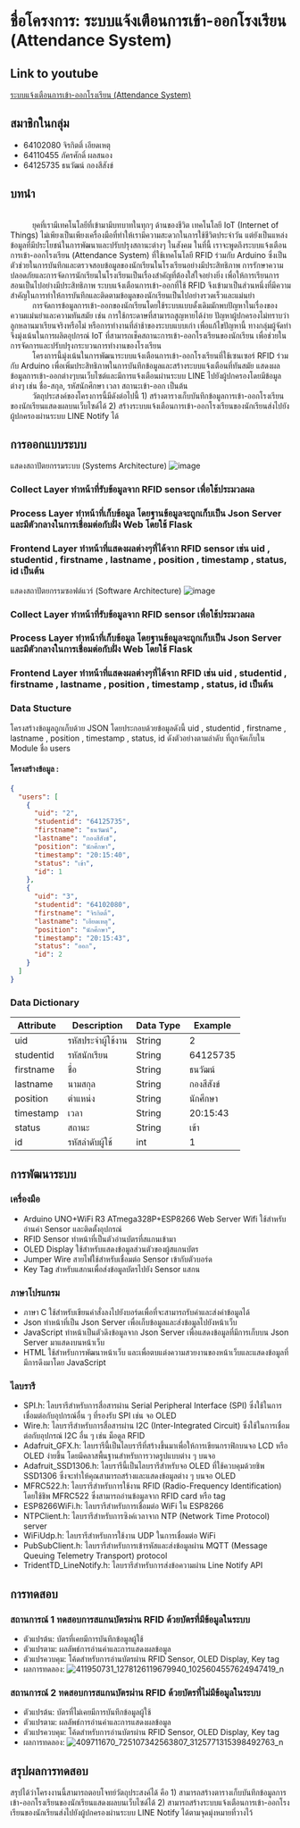 # ชื่อโครงการ: ระบบแจ้งเตือนการเข้า-ออกโรงเรียน (Attendance System)
## Link to youtube
[ระบบแจ้งเตือนการเข้า-ออกโรงเรียน (Attendance System)](https://youtu.be/BAh69DkOwuc?si=MIl8_Ys98mKSaYL-)
## สมาชิกในกลุ่ม
- 64102080 จิรกิตติ์ เอียดเหตุ 
- 64110455 ภัครศักดิ์ ผลสนอง 
- 64125735 ธนวัฒน์ กองสีสังข์
## บทนำ
<br>&nbsp;&nbsp;&nbsp;&nbsp;&nbsp;&nbsp;&nbsp;&nbsp;&nbsp;&nbsp;ยุคที่เรามีเทคโนโลยีที่เข้ามามีบทบาทในทุกๆ ด้านของชีวิต เทคโนโลยี IoT (Internet of Things) ไม่เพียงเป็นเพียงเครื่องมือที่ทำให้เรามีความสะดวกในการใช้ชีวิตประจำวัน แต่ยังเป็นแหล่งข้อมูลที่มีประโยชน์ในการพัฒนาและปรับปรุงสถานะต่างๆ ในสังคม ในที่นี้ เราจะพูดถึงระบบแจ้งเตือนการเข้า-ออกโรงเรียน (Attendance System) ที่ใช้เทคโนโลยี RFID ร่วมกับ Arduino ซึ่งเป็นตัวช่วยในการบันทึกและตรวจสอบข้อมูลของนักเรียนในโรงเรียนอย่างมีประสิทธิภาพ การรักษาความปลอดภัยและการจัดการนักเรียนในโรงเรียนเป็นเรื่องสำคัญที่ต้องใส่ใจอย่างยิ่ง เพื่อให้การเรียนการสอนเป็นไปอย่างมีประสิทธิภาพ ระบบแจ้งเตือนการเข้า-ออกที่ใช้ RFID จึงเข้ามาเป็นส่วนหนึ่งที่มีความสำคัญในการทำให้การบันทึกและติดตามข้อมูลของนักเรียนเป็นไปอย่างรวดเร็วและแม่นยำ
<br>&nbsp;&nbsp;&nbsp;&nbsp;&nbsp;&nbsp;&nbsp;&nbsp;&nbsp;&nbsp;การจัดการข้อมูลการเข้า-ออกของนักเรียนโดยใช้ระบบแบบดั้งเดิมมักพบปัญหาในเรื่องของความแม่นยำและความทันสมัย เช่น การใช้กระดาษที่สามารถสูญหายได้ง่าย ปัญหาผู้ปกครองไม่ทราบว่าลูกหลานมาเรียนจริงหรือไม่ หรือการทำงานที่ล่าช้าของระบบแบบเก่า เพื่อแก้ไขปัญหานี้ ทางกลุ่มผู้จัดทำจึงมุ่งเน้นในการผลิตอุปกรณ์ IoT ที่สามารถเช็คสถานะการเข้า-ออกโรงเรียนของนักเรียน เพื่อช่วยในการจัดการและปรับปรุงกระบวนการทำงานของโรงเรียน
<br>&nbsp;&nbsp;&nbsp;&nbsp;&nbsp;&nbsp;&nbsp;&nbsp;&nbsp;&nbsp;โครงการนี้มุ่งเน้นในการพัฒนาระบบแจ้งเตือนการเข้า-ออกโรงเรียนที่ใช้เซนเซอร์ RFID ร่วมกับ Arduino เพื่อเพิ่มประสิทธิภาพในการบันทึกข้อมูลและสร้างระบบแจ้งเตือนที่ทันสมัย แสดงผลข้อมูลการเข้า-ออกต่างๆบนเว็บไซต์และมีการแจ้งเตือนผ่านระบบ LINE ไปยังผู้ปกครองโดยมีข้อมูลต่างๆ เช่น ชื่อ-สกุล, รหัสนักศึกษา เวลา สถานะเข้า-ออก เป็นต้น
<br>&nbsp;&nbsp;&nbsp;&nbsp;&nbsp;&nbsp;&nbsp;&nbsp;&nbsp;&nbsp;วัตถุประสงค์ของโครงการนี้มีดังต่อไปนี้ 1) สร้างตารางเก็บบันทึกข้อมูลการเข้า-ออกโรงเรียนของนักเรียนแสดงผลบนเว็บไซด์ได้ 2) สร้างระบบแจ้งเตือนการเข้า-ออกโรงเรียนของนักเรียนส่งไปยังผู้ปกครองผ่านระบบ LINE Notify ได้
## การออกแบบระบบ

แสดงสถาปัตยกรรมระบบ (Systems Architecture)
![image](https://github.com/TOEYJIRAKIT/IOT-MiniProject/assets/110581279/b21fff0b-52df-42eb-b967-e8df4bcfc9d8)

### Collect Layer ทำหน้าที่รับข้อมูลจาก RFID sensor เพื่อใช้ประมวลผล
### Process Layer ทำหน้าที่เก็บข้อมูล โดยฐานข้อมูลจะถูกเก็บเป็น Json Server และมีตัวกลางในการเชื่อมต่อกับฝั่ง Web โดยใช้ Flask
### Frontend Layer ทำหน้าที่แสดงผลต่างๆที่ได้จาก RFID sensor เช่น uid , studentid , firstname , lastname , position , timestamp , status, id เป็นต้น

แสดงสถาปัตยกรรมซอฟต์แวร์ (Software Architecture)
![image](https://github.com/TOEYJIRAKIT/IOT-MiniProject/assets/110581279/27c4a44d-e4de-4dcf-af2b-b90ca1ab6e14)

### Collect Layer ทำหน้าที่รับข้อมูลจาก RFID sensor เพื่อใช้ประมวลผล
### Process Layer ทำหน้าที่เก็บข้อมูล โดยฐานข้อมูลจะถูกเก็บเป็น Json Server และมีตัวกลางในการเชื่อมต่อกับฝั่ง Web โดยใช้ Flask
### Frontend Layer ทำหน้าที่แสดงผลต่างๆที่ได้จาก RFID เช่น uid , studentid , firstname , lastname , position , timestamp , status, id เป็นต้น

### Data Stucture
โครงสร้างข้อมูลถูกเก็บด้วย JSON โดยประกอบด้วยข้อมูลดังนี้ uid , studentid , firstname , lastname , position , timestamp , status, id ดังตัวอย่างตามลำดับ ที่ถูกจัดเก็บใน Module ชื่อ users 
#### โครงสร้างข้อมูล :
```json
{
  "users": [
    {
      "uid": "2",
      "studentid": "64125735",
      "firstname": "ธนวัฒน์",
      "lastname": "กองสีสังข์",
      "position": "นักศึกษา",
      "timestamp": "20:15:40",
      "status": "เข้า",
      "id": 1
    },
    {
      "uid": "3",
      "studentid": "64102080",
      "firstname": "จิรกิตติ์",
      "lastname": "เอียดเหตุ",
      "position": "นักศึกษา",
      "timestamp": "20:15:43",
      "status": "ออก",
      "id": 2
    }
  ]
}
```
### Data Dictionary
| Attribute | Description | Data Type | Example |
|--------------------|--------------------|--------------------|--------------------|
| uid  |  รหัสประจำผู้ใช้งาน  | String   | 2   |
| studentid  |รหัสนักเรียน  | String   | 64125735 |   
| firstname  | ชื่อ  | String   | ธนวัฒน์   |
| lastname  |  นามสกุล  | String   | กองสีสังข์   |
| position  |ตำแหน่ง  | String   | นักศึกษา   |
| timestamp  | เวลา  | String   | 20:15:43   |
| status  | สถานะ  | String   | เข้า   |
| id  | รหัสลำดับผู้ใช้  | int   | 1   |
## การพัฒนาระบบ
### เครื่องมือ
- Arduino UNO+WiFi R3 ATmega328P+ESP8266 Web Server Wifi ใช้สำหรับอ่านค่า Sensor และติดตั้งอุปกรณ์ 
- RFID Sensor ทำหน้าที่เป็นตัวอ่านบัตรที่สแกนเข้ามา 
- OLED Display ใช้สำหรับแสดงข้อมูลส่วนตัวของผู้สแกนบัตร
- Jumper Wire สายไฟใช้สำหรับเชื่อมต่อ Sensor เข้ากับตัวบอร์ด
- Key Tag สำหรับแสกนเพื่อส่งข้อมูลบัตรไปยัง Sensor แสกน
### ภาษาโปรแกรม 
- ภาษา C ใช้สำหรับเขียนคำสั่งลงไปยังบอร์ดเพื่อที่จะสามารถรับค่าและส่งค่าข้อมูลได้
- Json ทำหน้าที่เป็น Json Server เพื่อเก็บข้อมูลและส่งข้อมูลไปยังหน้าเว็บ 
- JavaScript ทำหน้าเป็นตัวดึงข้อมูลจาก Json Server เพื่อแสดงข้อมูลที่มีการเก็บบน Json Server มาแสดงบนหน้าเว็บ
- HTML ใช้สำหรับการพัฒนาหน้าเว็บ และเพื่อตบแต่งความสวยงานของหน้าเว็บและแสดงข้อมูลที่มีการดึงมาโดย JavaScript
### ไลบรารี
- SPI.h: ไลบรารีสำหรับการสื่อสารผ่าน Serial Peripheral Interface (SPI) ซึ่งใช้ในการเชื่อมต่อกับอุปกรณ์อื่น ๆ ที่รองรับ SPI เช่น จอ OLED
- Wire.h: ไลบรารีสำหรับการสื่อสารผ่าน I2C (Inter-Integrated Circuit) ซึ่งใช้ในการเชื่อมต่อกับอุปกรณ์ I2C อื่น ๆ เช่น ม็อดูล RFID
- Adafruit_GFX.h: ไลบรารีนี้เป็นไลบรารีที่สร้างขึ้นมาเพื่อให้การเขียนกราฟิกบนจอ LCD หรือ OLED ง่ายขึ้น โดยมีคลาสพื้นฐานสำหรับการวาดรูปแบบต่าง ๆ บนจอ
- Adafruit_SSD1306.h: ไลบรารีนี้เป็นไลบรารีสำหรับจอ OLED ที่ใช้ควบคุมด้วยชิพ SSD1306 ซึ่งจะทำให้คุณสามารถสร้างและแสดงข้อมูลต่าง ๆ บนจอ OLED
- MFRC522.h: ไลบรารีสำหรับการใช้งาน RFID (Radio-Frequency Identification) โดยใช้ชิพ MFRC522 ซึ่งสามารถอ่านข้อมูลจาก RFID card หรือ tag
- ESP8266WiFi.h: ไลบรารีสำหรับการเชื่อมต่อ WiFi ใน ESP8266
- NTPClient.h: ไลบรารีสำหรับการซิงค์เวลาจาก NTP (Network Time Protocol) server
- WiFiUdp.h: ไลบรารีสำหรับการใช้งาน UDP ในการเชื่อมต่อ WiFi
- PubSubClient.h: ไลบรารีสำหรับการเข้ารหัสและส่งข้อมูลผ่าน MQTT (Message Queuing Telemetry Transport) protocol
- TridentTD_LineNotify.h: ไลบรารีสำหรับการส่งข้อความผ่าน Line Notify API
## การทดสอบ
### สถานการณ์ 1 ทดสอบการสแกนบัตรผ่าน RFID ด้วยบัตรที่มีข้อมูลในระบบ 
- ตัวแปรต้น: บัตรที่เคยมีการบันทึกข้อมูลผู้ใช้
- ตัวแปรตาม: ผลลัพธ์การอ่านค่าและการแสดงผลข้อมูล
- ตัวแปรควบคุม: โค้ดสำหรับการอ่านบัตรผ่าน RFID Sensor, OLED Display, Key tag
- ผลการทดลอง: ![411950731_1278126119679940_1025604557624947419_n](https://github.com/TOEYJIRAKIT/IOT-MiniProject/assets/110581279/937fa408-c1ff-4490-8df2-835b1f327a6c)

### สถานการณ์ 2 ทดสอบการสแกนบัตรผ่าน RFID ด้วยบัตรที่ไม่มีข้อมูลในระบบ 
- ตัวแปรต้น: บัตรที่ไม่เคยมีการบันทึกข้อมูลผู้ใช้
- ตัวแปรตาม: ผลลัพธ์การอ่านค่าและการแสดงผลข้อมูล
- ตัวแปรควบคุม: โค้ดสำหรับการอ่านบัตรผ่าน RFID Sensor, OLED Display, Key tag
- ผลการทดลอง: ![409711670_725107342563807_3125771315398492763_n](https://github.com/TOEYJIRAKIT/IOT-MiniProject/assets/110581279/c837699d-fabb-4724-983b-86ad8e897e8e)


## สรุปผลการทดสอบ
สรุปได้ว่าโครงงานนี้สามารถตอบโจทย์วัตถุประสงค์ได้ คือ 1) สามารถสร้างตารางเก็บบันทึกข้อมูลการเข้า-ออกโรงเรียนของนักเรียนแสดงผลบนเว็บไซด์ได้ 2) สามารถสร้างระบบแจ้งเตือนการเข้า-ออกโรงเรียนของนักเรียนส่งไปยังผู้ปกครองผ่านระบบ LINE Notify ได้ตามจุดมุ่งหมายที่วางไว้
